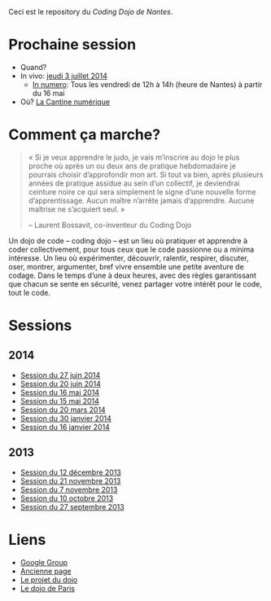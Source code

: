 Ceci est le repository du *Coding Dojo de Nantes*.

# Prochaine session

* Quand?
* In vivo: [jeudi 3 juillet 2014](http://cantine.atlantic2.org/evenements/coding-dojo-13/)
  * [In numero](dojo-virtuel): Tous les vendredi de 12h à 14h (heure de Nantes) à partir du 16 mai
* Où? [La Cantine numérique](https://maps.google.com/maps?q=11+Impasse+Juton+%C3%A0+Nantes&hl=en&ie=UTF8&ll=47.212922,-1.552613&spn=0.008979,0.021136&sll=37.0625,-95.677068&sspn=42.716829,86.572266&t=h&hq=11+Impasse+Juton&hnear=Nantes,+Loire-Atlantique,+Pays+de+la+Loire,+France&z=16)

# Comment ça marche?

> « Si je veux apprendre le judo, je vais m’inscrire au dojo le plus proche où
> après un ou deux ans de pratique hebdomadaire je pourrais choisir
> d’approfondir mon art. Si tout va bien, après plusieurs années de pratique
> assidue au sein d’un collectif, je deviendrai ceinture noire ce qui sera
> simplement le signe d’une nouvelle forme d’apprentissage. Aucun maître
> n’arrête jamais d’apprendre. Aucune maîtrise ne s’acquiert seul. »
>
> – Laurent Bossavit, co-inventeur du Coding Dojo

Un dojo de code – coding dojo – est un lieu où pratiquer et apprendre à coder collectivement, pour tous ceux que le code passionne ou a minima intéresse. Un lieu où expérimenter, découvrir, ralentir, respirer, discuter, oser, montrer, argumenter, bref vivre ensemble une petite aventure de codage. Dans le temps d’une à deux heures, avec des règles garantissant que chacun se sente en sécurité, venez partager votre intérêt pour le code, tout le code.

# Sessions

## 2014

* [Session du 27 juin 2014](2014-05-27)
* [Session du 20 juin 2014](2014-05-20)
* [Session du 16 mai 2014](2014-05-16)
* [Session du 15 mai 2014](2014-05-15)
* [Session du 20 mars 2014](2014-03-20)
* [Session du 30 janvier 2014](2014-01-30)
* [Session du 16 janvier 2014](2014-01-16)

## 2013

* [Session du 12 décembre 2013](2013-12-12)
* [Session du 21 novembre 2013](2013-11-21)
* [Session du 7 novembre 2013](2013-11-07)
* [Session du 10 octobre 2013](2013-10-10)
* [Session du 27 septembre 2013](2013-09-27-tennis)

# Liens

* [Google Group](https://groups.google.com/forum/#!forum/nantescodingdojo)
* [Ancienne page](https://sites.google.com/site/nantescodingdojo/home)
* [Le projet du dojo](http://www.codingdojo.org/)
* [Le dojo de Paris](http://wiki.agile-france.org/cgi-bin/wiki.pl?DojoDeveloppement)
